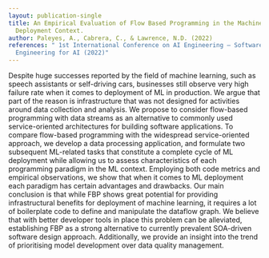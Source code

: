 ```yaml
---
layout: publication-single
title: An Empirical Evaluation of Flow Based Programming in the Machine Learning
  Deployment Context.
author: Paleyes, A., Cabrera, C., & Lawrence, N.D. (2022)
references: " 1st International Conference on AI Engineering – Software
  Engineering for AI (2022)"
---
```

Despite huge successes reported by the field of machine learning, such as speech assistants or self-driving cars, businesses still observe very high failure rate when it comes to deployment of ML in production. We argue that part of the reason is infrastructure that was not designed for activities around data collection and analysis. We propose to consider flow-based programming with data streams as an alternative to commonly used service-oriented architectures for building software applications. To compare flow-based programming with the widespread service-oriented approach, we develop a data processing application, and formulate two subsequent ML-related tasks that constitute a complete cycle of ML deployment while allowing us to assess characteristics of each programming paradigm in the ML context. Employing both code metrics and empirical observations, we show that when it comes to ML deployment each paradigm has certain advantages and drawbacks. Our main conclusion is that while FBP shows great potential for providing infrastructural benefits for deployment of machine learning, it requires a lot of boilerplate code to define and manipulate the dataflow graph. We believe that with better developer tools in place this problem can be alleviated, establishing FBP as a strong alternative to currently prevalent SOA-driven software design approach. Additionally, we provide an insight into the trend of prioritising model development over data quality management.